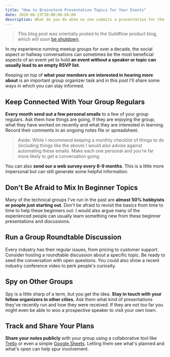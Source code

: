 ```yaml
---
title: "How to Brainstorm Presentation Topics for Your Events"
date: 2020-06-23T10:00:00-04:00
description: What do you do when no one submits a presentation for the monthly meeting? You make it work and plan something yourself.
---
```


> This blog post was orientally posted to the Guildflow product blog, which will soon [be shutdown](/posts/2021/10/guildflow-shutdown/).

In my experience running meetup groups for over a decade, the social aspect or hallway conversations can sometimes be the most beneficial aspects of an event yet to hold **an event without a speaker or topic can usually lead to an empty RSVP list**.

Keeping on top of **what your members are interested in hearing more about** is an important group organizer task and in this post I'll share some ways in which you can stay informed.

## Keep Connected With Your Group Regulars

**Every month send out a few personal emails** to a few of your group regulars. Ask them how things are going, if they are enjoying the group, what they have worked on recently and what they are interested in learning. Record their comments in an ongoing notes file or spreadsheet.

> Aside: While I recommend keeping a monthly checklist of things to do (including things like the above) I would also advise against automating these emails. Make each one personal and you're far more likely to get a conversation going.

You can also **send our a web survey every 6-9 months**. This is a little more impersonal but can still generate some helpful information.

## Don't Be Afraid to Mix In Beginner Topics

Many of the technical groups I've run in the past are **almost 50% hobbyists or people just starting out**. Don't be afraid to revisit the basics from time to time to help these beginners out. I would also argue many of the experienced people can usually learn something new from these beginner presentations and discussions.

## Run a Group Roundtable Discussion

Every industry has their regular issues, from pricing to customer support. Consider hosting a roundtable discussion about a specific topic. Be ready to seed the conversation with open questions. You could also show a recent industry conference video to perk people's curiosity.

## Spy on Other Groups

Spy is a little sharp of a term, but you get the idea. **Stay in touch with your fellow organizers in other cities.** Ask them what kind of presentations they've recently run and how they were received. If they are not too far you might even be able to woo a prospective speaker to visit your own town.

## Track and Share Your Plans

**Share your notes publicly** with your group using a collaborative tool like [Trello](https://trello.com) or even a simple [Google Sheets](https://www.google.com/sheets/about/). Letting them see what's planned and what's open can help spur involvement.
